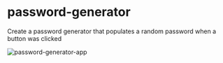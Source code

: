 # password-generator

Create a password generator that populates a random password when a button was clicked

![password-generator-app](https://user-images.githubusercontent.com/89321676/159799918-4937db8c-daa5-4977-9c0e-b8dc3a01446c.png)
